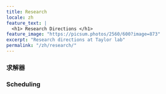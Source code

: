```yaml
---
title: Research
locale: zh
feature_text: |
  <h1> Research Directions </h1>
feature_image: "https://picsum.photos/2560/600?image=873"
excerpt: "Research directions at Taylor lab"
permalink: "/zh/research/"
---
```

<!-- title: Research -->
<!--aside: true-->

### 求解器

### Scheduling
